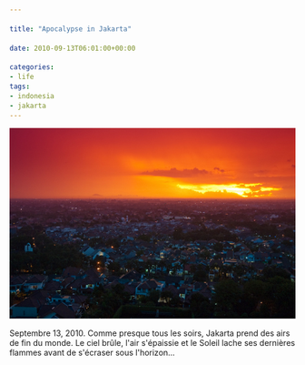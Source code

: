 ```yaml
---

title: "Apocalypse in Jakarta"

date: 2010-09-13T06:01:00+00:00

categories: 
- life
tags:
- indonesia
- jakarta
---
```

![](assets/media/20100913-004.jpg.scaled1000.jpg)

Septembre 13, 2010. Comme presque tous les soirs, Jakarta prend des airs de fin du monde. Le ciel brûle, l'air s'épaissie et le Soleil lache ses dernières flammes avant de s'écraser sous l'horizon...
